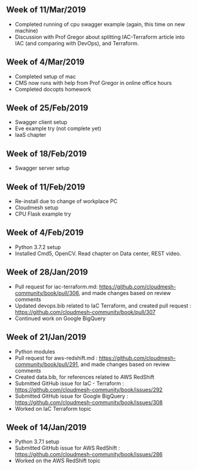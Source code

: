 ## Week of 11/Mar/2019
* Completed running of cpu swagger example (again, this time on new machine)
* Discussion with Prof Gregor about splitting IAC-Terraform article into IAC (and comparing with DevOps), and Terraform.


## Week of 4/Mar/2019
* Completed setup of mac
* CMS now runs with help from Prof Gregor in online office hours
* Completed docopts homework

## Week of 25/Feb/2019

* Swagger client setup
* Eve example try (not complete yet)
* IaaS chapter

## Week of 18/Feb/2019

* Swagger server setup

## Week of 11/Feb/2019

* Re-install due to change of workplace PC
* Cloudmesh setup
* CPU Flask example try

## Week of 4/Feb/2019

* Python 3.7.2 setup
* Installed Cmd5, OpenCV. Read chapter on Data center,  REST video.

## Week of 28/Jan/2019

* Pull request for iac-terraform.md: https://github.com/cloudmesh-community/book/pull/306, and made changes based on review comments
* Updated devops.bib related to IaC Terraform, and created pull request : https://github.com/cloudmesh-community/book/pull/307
* Continued work on Google BigQuery

## Week of 21/Jan/2019
* Python modules
* Pull request for aws-redshift.md : https://github.com/cloudmesh-community/book/pull/291, and made changes based on review comments
* Created data.bib, for references related to AWS RedShift
* Submitted GitHub issue for IaC - Terraform : https://github.com/cloudmesh-community/book/issues/292
* Submitted GitHub issue for Google BigQuery : https://github.com/cloudmesh-community/book/issues/308
* Worked on IaC Terraform topic

## Week of 14/Jan/2019
* Python 3.7.1 setup
* Submitted GitHub issue for AWS RedShift : https://github.com/cloudmesh-community/book/issues/286
* Worked on the AWS RedShift topic
